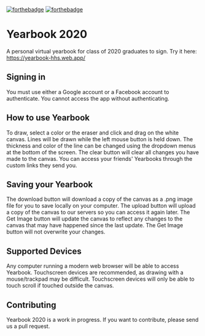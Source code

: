 [![forthebadge](https://forthebadge.com/images/badges/made-with-javascript.svg)](https://forthebadge.com) [![forthebadge](https://forthebadge.com/images/badges/uses-html.svg)](https://forthebadge.com)
# Yearbook 2020
A personal virtual yearbook for class of 2020 graduates to sign.
Try it here:
https://yearbook-hhs.web.app/

## Signing in
You must use either a Google account or a Facebook account to authenticate. You cannot access the app without authenticating.

## How to use Yearbook
To draw, select a color or the eraser and click and drag on the white canvas. Lines will be drawn while the left mouse button is held down. The thickness and color of the line can be changed using the dropdown menus at the bottom of the screen. The clear button will clear all changes you have made to the canvas. You can access your friends' Yearbooks through the custom links they send you.  

## Saving your Yearbook  
The download button will download a copy of the canvas as a .png image file for you to save locally on your computer. The upload button will upload a copy of the canvas to our servers so you can access it again later. The Get Image button will update the canvas to reflect any changes to the canvas that may have happened since the last update. The Get Image button will not overwrite your changes.  

## Supported Devices  
Any computer running a modern web browser will be able to access Yearbook. Touchscreen devices are recommended, as drawing with a mouse/trackpad may be difficult. Touchscreen devices will only be able to touch scroll if touched outside the canvas.  

## Contributing  
Yearbook 2020 is a work in progress. If you want to contribute, please send us a pull request.
